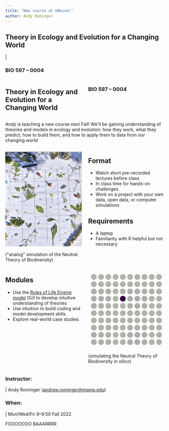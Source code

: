 ```yaml
---
title: "New course at UMaine!"
author: Andy Rominger
---
```


<!-- setting up 2 column display -->
<style>
 .grid {
  display: flex;
 }
.col-1-2 {
  flex: 1;
}
.col-1-2:last-child {
  margin-left: 20px;
}
</style>


<!-- setting up alternate 2 column display -->
<style>
 .grid {
  display: flex;
 }
.col-big-2 {
  flex: 2;
}
.col-big-2:last-child {
  margin-left: 20px;
}
</style>


<h2>Theory in Ecology and Evolution for a Changing World</h2>  |  <h3>BIO 597 – 0004</h3>

<!-- Two column display -->
<div class="grid">
  <div class="col-big-2">
    <div class="content">
      <p><h2>Theory in Ecology and Evolution for a Changing World</h2></p>
    </div>
  </div>
  <div class="col-big-2">
    <div class="content">
      <p><h3>BIO 597 – 0004</h3></p>
    </div>
  </div>
</div>



Andy is teaching a new course next Fall!  We'll be gaining understanding of theories and models in ecology and evolution: how they work, what they predict, how to build them, and how to apply them to data from our changing world


<div class="grid">
  <div class="col-1-2">
    <div class="content">
      <p><img src = "/img/ecoevo_theory_course_ad/neutral_game.jpg" style="width:500px"></p>
      <p>("analog" simulation of the Neutral Theory of Biodiversity)</p>
    </div>
  </div>
  <div class="col-1-2">
    <div class="content">
      <p><h2>Format</h2></p>
      <ul>
        <li>Watch short pre-recorded lectures before class</li>
        <li>In class time for hands-on challenges</li>
        <li>Work on a project with your own data, open data, or computer
  simulations</li>
      </ul>
      <p><h2>Requirements</h2></p>
      <ul>
        <li>A laptop</li>
        <li>Familiarity with R helpful but not necessary</li>
      </ul>
    </div>
  </div>
</div>


<div class="grid">
  <div class="col-1-2">
    <div class="content">
      <p><h2>Modules</h2></p>
      <ul>
        <li>Use the <a href="https://role-model.github.io/about">Rules of Life Engine model</a> GUI to develop intuitive
  understanding of theories</li>
        <li>Use intuition to build coding and model development skills</li>
        <li>Explore real-world case studies</li>
      </ul>
    </div>
  </div>
  <div class="col-1-2">
    <div class="content">
      <p><img src = "/img/ecoevo_theory_course_ad/neutral.gif" style="width:500px"></p>
      <p>(simulating the Neutral Theory of Biodiversity
<i>in silico</i>)</p>
    </div>
  </div>
</div>



<!-- setting up modified 2 column display -->
<style>
 .grid {
  display: flex;
 }
.col-small-2 {
  flex: 0.1;
}
.col-small-2:last-child {
  flex: 1;
  margin-left: 20px;
}
</style>


<h3>Instructor:</h3>   | Andy Rominger (<a href="mailto:andrew.rominger@maine.edu">andrew.rominger@maine.edu</a>)
<h3>When:</h3>         | Mon/Wed/Fri 9–9:50 Fall 2022

FOOOOOOO  BAAARRRR


